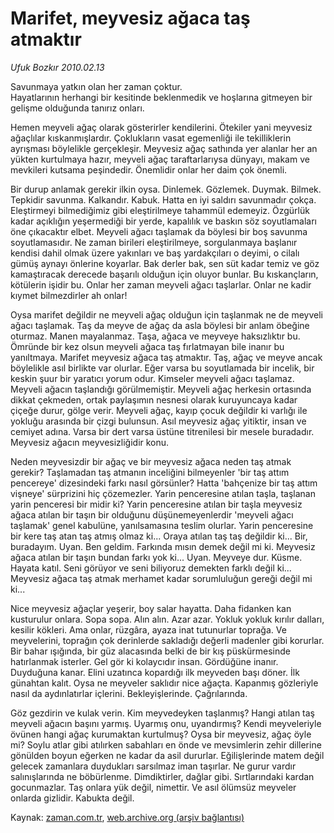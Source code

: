 # Marifet, meyvesiz ağaca taş atmaktır

*Ufuk Bozkır 2010.02.13*

<tr><td class="metin" colspan="2" style="padding-top: 20px; padding-left: 5px; ">Savunmaya yatkın olan her zaman çoktur.<br/>Hayatlarının herhangi bir kesitinde beklenmedik ve hoşlarına gitmeyen bir gelişme olduğunda tanırız onları.</td></tr><tr><td class="metin" colspan="2" style="padding-top: 20px; padding-left: 5px; "><p>Hemen meyveli ağaç olarak gösterirler kendilerini. Ötekiler yani meyvesiz ağaçlılar kıskanmışlardır. Çoklukların vasat egemenliği ile tekilliklerin ayrışması böylelikle gerçekleşir. Meyvesiz ağaç sathında yer alanlar her an yükten kurtulmaya hazır, meyveli ağaç taraftarlarıysa dünyayı, makam ve mevkileri kutsama peşindedir. Önemlidir onlar her daim çok önemli.
<p>Bir durup anlamak gerekir ilkin oysa. Dinlemek. Gözlemek. Duymak. Bilmek. Tepkidir savunma. Kalkandır. Kabuk. Hatta en iyi saldırı savunmadır çokça. Eleştirmeyi bilmediğimiz gibi eleştirilmeye tahammül edemeyiz. Özgürlük kadar açıklığın yeşermediği bir yerde, kapalılık ve baskın söz soyutlamaları öne çıkacaktır elbet. Meyveli ağacı taşlamak da böylesi bir boş savunma soyutlamasıdır. Ne zaman birileri eleştirilmeye, sorgulanmaya başlanır kendisi dahil olmak üzere yakınları ve baş yardakçıları o deyimi, o cilalı gümüş aynayı önlerine koyarlar. Bak derler bak, sen süt kadar temiz ve göz kamaştıracak derecede başarılı olduğun için oluyor bunlar. Bu kıskançların, kötülerin işidir bu. Onlar her zaman meyveli ağacı taşlarlar. Onlar ne kadir kıymet bilmezdirler ah onlar!
<p>Oysa marifet değildir ne meyveli ağaç olduğun için taşlanmak ne de meyveli ağacı taşlamak. Taş da meyve de ağaç da asla böylesi bir anlam öbeğine oturmaz. Manen mayalanmaz. Taşa, ağaca ve meyveye haksızlıktır bu. Ömründe bir kez olsun meyveli ağaca taş fırlatmayan bile inanır bu yanıltmaya. Marifet meyvesiz ağaca taş atmaktır. Taş, ağaç ve meyve ancak böylelikle asıl birlikte var olurlar. Eğer varsa bu soyutlamada bir incelik, bir keskin şuur bir yaratıcı yorum odur. Kimseler meyveli ağacı taşlamaz. Meyveli ağacın taşlandığı görülmemiştir. Meyveli ağaç herkesin ortasında dikkat çekmeden, ortak paylaşımın nesnesi olarak kuruyuncaya kadar çiçeğe durur, gölge verir. Meyveli ağaç, kayıp çocuk değildir ki varlığı ile yokluğu arasında bir çizgi bulunsun. Asıl meyvesiz ağaç yitiktir, insan ve cemiyet adına. Varsa bir dert varsa üstüne titrenilesi bir mesele buradadır. Meyvesiz ağacın meyvesizliğidir konu.
<p>Neden meyvesizdir bir ağaç ve bir meyvesiz ağaca neden taş atmak gerekir? Taşlamadan taş atmanın inceliğini bilmeyenler 'bir taş attım pencereye' dizesindeki farkı nasıl görsünler? Hatta 'bahçenize bir taş attım vişneye' sürprizini hiç çözemezler. Yarin penceresine atılan taşla, taşlanan yarin penceresi bir midir ki? Yarin penceresine atılan bir taşla meyvesiz ağaca atılan bir taşın bir olduğunu düşünemeyenlerdir 'meyveli ağacı taşlamak' genel kabulüne, yanılsamasına teslim olurlar. Yarin penceresine bir kere taş atan taş atmış olmaz ki... Oraya atılan taş taş değildir ki... Bir, buradayım. Uyan. Ben geldim. Farkında mısın demek değil mi ki. Meyvesiz ağaca atılan bir taşın bundan farkı yok ki... Uyan. Meyveye dur. Küsme. Hayata katıl. Seni görüyor ve seni biliyoruz demekten farklı değil ki... Meyvesiz ağaca taş atmak merhamet kadar sorumluluğun gereği değil mi ki...
<p>Nice meyvesiz ağaçlar yeşerir, boy salar hayatta. Daha fidanken kan kusturulur onlara. Sopa sopa. Alın alın. Azar azar. Yokluk yokluk kırılır dalları, kesilir kökleri. Ama onlar, rüzgâra, ayaza inat tutunurlar toprağa. Ve meyvelerini, toprağın çok derinlerde sakladığı değerli madenler gibi korurlar. Bir bahar ışığında, bir güz alacasında belki de bir kış püskürmesinde hatırlanmak isterler. Gel gör ki kolaycıdır insan. Gördüğüne inanır. Duyduğuna kanar. Elini uzatınca kopardığı ilk meyveden başı döner. İlk günahtan kalıt. Oysa ne meyveler saklıdır nice ağaçta. Kapanmış gözleriyle nasıl da aydınlatırlar içlerini. Bekleyişlerinde. Çağrılarında.
<p>Göz gezdirin ve kulak verin. Kim meyvedeyken taşlanmış? Hangi atılan taş meyveli ağacın başını yarmış. Uyarmış onu, uyandırmış? Kendi meyveleriyle övünen hangi ağaç kurumaktan kurtulmuş? Oysa bir meyvesiz, ağaç öyle mi? Soylu atlar gibi atılırken sabahları en önde ve mevsimlerin zehir dillerine gönülden boyun eğerken ne kadar da asil dururlar. Eğilişlerinde matem değil gelecek zamanlara duydukları sarsılmaz iman taşırlar. Ne gurur vardır salınışlarında ne böbürlenme. Dimdiktirler, dağlar gibi. Sırtlarındaki kardan gocunmazlar. Taş onlara yük değil, nimettir. Ve asıl ölümsüz meyveler onlarda gizlidir. Kabukta değil.<br/></p></p></p></p></p></p></td></tr>

Kaynak: [zaman.com.tr](http://zaman.com.tr/yazar.do?yazino=950885), [web.archive.org (arşiv bağlantısı)](http://web.archive.org/web/20100218002605/http://zaman.com.tr:80/yazar.do?yazino=950885)
